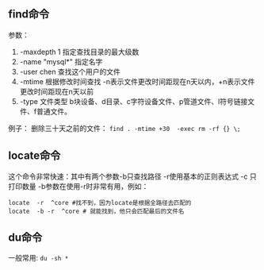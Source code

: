 ## find命令

参数：
1.  -maxdepth 1  指定查找目录的最大级数
2.  -name "mysql*" 指定名字
3.  -user chen 查找这个用户的文件
4.  -mtime 根据修改时间查找  -n表示文件更改时间距现在n天以内，+n表示文件更改时间距现在n天以前
5.  -type 文件类型 b块设备、d目录、c字符设备文件、p管道文件、l符号链接文件、f普通文件。 

例子： 删除三十天之前的文件： `find . -mtime +30  -exec rm -rf {} \;`


## locate命令

这个命令非常快速：其中有两个参数-b只查找路径 -r使用基本的正则表达式  -c 只打印数量   -b参数在使用-r时非常有用，例如：
```
locate  -r  ^core #找不到，因为locate是根据全路径去匹配的
locate  -b -r  ^core # 就能找到，他只会匹配最后的文件名
```


## du命令


一般常用: `du -sh *`
